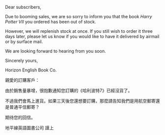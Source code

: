 Dear subscribers,

Due to booming sales, we are so sorry to inform you that the book *Harry
Potter VII* you ordered has been out of stock.

However, we will replenish stock at once. If you still wish to order it
three days later, please let us know if you would like to have it
delivered by airmail or by surface mail.

We are looking forward to hearing from you soon.

Sincerely yours,

Horizon English Book Co.

親愛的訂購客戶：

由於銷售量暴增，很抱歉通知您訂購的《哈利波特7》已經沒貨了。

不過我們會馬上進貨。如果三天後您還想要訂購，那麼請告知我們是用航空郵寄還是普通平信郵寄？

期待您的回信。

地平線英語圖書公司 謹上
